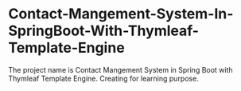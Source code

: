 # Contact-Mangement-System-In-SpringBoot-With-Thymleaf-Template-Engine
The project name is Contact Mangement System in Spring Boot with Thymleaf Template Engine. Creating for learning purpose.
